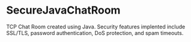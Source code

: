 # SecureJavaChatRoom

TCP Chat Room created using Java. Security features implented include SSL/TLS, password authentication, DoS protection, and spam timeouts.
